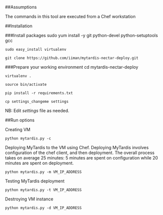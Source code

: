 ##Assumptions

The commands in this tool are executed from a Chef workstation


##Installation

###Install packages
	sudo yum install -y git python-devel python-setuptools gcc

	sudo easy_install virtualenv	

	git clone https://github.com/iiman/mytardis-nectar-deploy.git

###Prepare your working environment
	cd mytardis-nectar-deploy

	virtualenv .

	source bin/activate

	pip install -r requirements.txt

	cp settings_changeme settings

NB: Edit *settings* file as needed.

##Run options

Creating VM

	python mytardis.py -c

Deploying MyTardis to the VM using Chef. Deploying MyTardis involves configuration of the chef client, and then deployment. The overall process takes on average 25 minutes: 5 minutes are spent on configuration while 20 minutes are spent on deployment.   

	python mytardis.py -m VM_IP_ADDRESS

Testing MyTardis deployment

	python mytardis.py -t VM_IP_ADDRESS

Destroying VM instance	

	python mytardis.py -d VM_IP_ADDRESS
